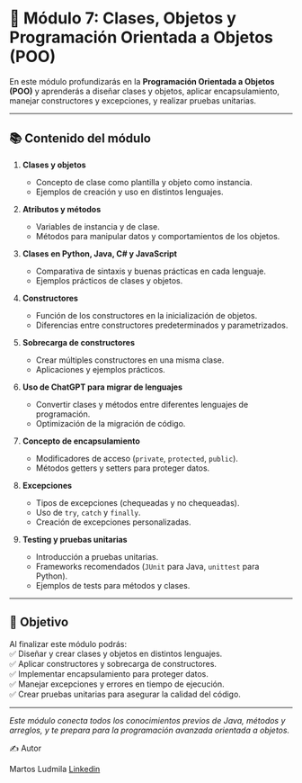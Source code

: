 # 📘 Módulo 7: Clases, Objetos y Programación Orientada a Objetos (POO)

En este módulo profundizarás en la **Programación Orientada a Objetos (POO)** y aprenderás a diseñar clases y objetos, aplicar encapsulamiento, manejar constructores y excepciones, y realizar pruebas unitarias.

---

## 📚 Contenido del módulo

1. **Clases y objetos**  
   - Concepto de clase como plantilla y objeto como instancia.  
   - Ejemplos de creación y uso en distintos lenguajes.

2. **Atributos y métodos**  
   - Variables de instancia y de clase.  
   - Métodos para manipular datos y comportamientos de los objetos.

3. **Clases en Python, Java, C# y JavaScript**  
   - Comparativa de sintaxis y buenas prácticas en cada lenguaje.  
   - Ejemplos prácticos de clases y objetos.

4. **Constructores**  
   - Función de los constructores en la inicialización de objetos.  
   - Diferencias entre constructores predeterminados y parametrizados.

5. **Sobrecarga de constructores**  
   - Crear múltiples constructores en una misma clase.  
   - Aplicaciones y ejemplos prácticos.

6. **Uso de ChatGPT para migrar de lenguajes**  
   - Convertir clases y métodos entre diferentes lenguajes de programación.  
   - Optimización de la migración de código.

7. **Concepto de encapsulamiento**  
   - Modificadores de acceso (`private`, `protected`, `public`).  
   - Métodos getters y setters para proteger datos.

8. **Excepciones**  
   - Tipos de excepciones (chequeadas y no chequeadas).  
   - Uso de `try`, `catch` y `finally`.  
   - Creación de excepciones personalizadas.

9. **Testing y pruebas unitarias**  
   - Introducción a pruebas unitarias.  
   - Frameworks recomendados (`JUnit` para Java, `unittest` para Python).  
   - Ejemplos de tests para métodos y clases.

---

## 🎯 Objetivo
Al finalizar este módulo podrás:  
✅ Diseñar y crear clases y objetos en distintos lenguajes.  
✅ Aplicar constructores y sobrecarga de constructores.  
✅ Implementar encapsulamiento para proteger datos.  
✅ Manejar excepciones y errores en tiempo de ejecución.  
✅ Crear pruebas unitarias para asegurar la calidad del código.

---
*Este módulo conecta todos los conocimientos previos de Java, métodos y arreglos, y te prepara para la programación avanzada orientada a objetos.*

✍️ Autor

Martos Ludmila  [Linkedin](https://www.linkedin.com/in/ludmimar89/)
